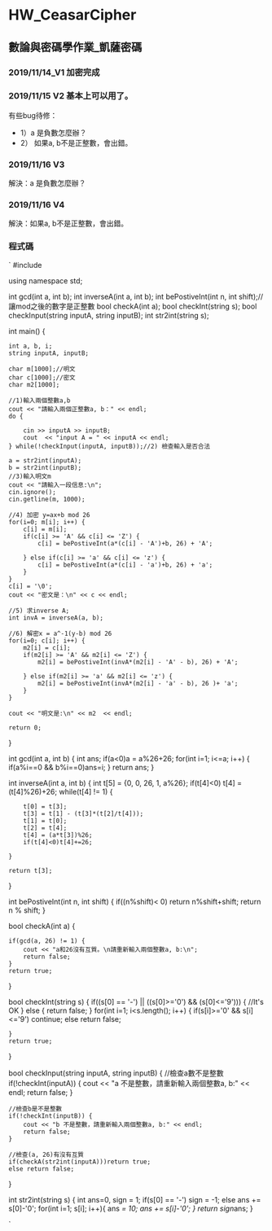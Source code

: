 # HW_CeasarCipher
## 數論與密碼學作業_凱薩密碼

### 2019/11/14_V1 加密完成
### 2019/11/15 V2 基本上可以用了。
有些bug待修：
* 1）a 是負數怎麼辦？
* 2） 如果a, b不是正整數，會出錯。



### 2019/11/16 V3
解決：a 是負數怎麼辦？


### 2019/11/16 V4
解決：如果a, b不是正整數，會出錯。

### 程式碼
`
#include <iostream>

using namespace std;

int gcd(int a, int b);
int inverseA(int a, int b);
int bePostiveInt(int n, int shift);//讓mod之後的數字是正整數
bool checkA(int a);
bool checkInt(string s);
bool checkInput(string inputA, string inputB);
int str2int(string s);



int main()
{

    int a, b, i;
    string inputA, inputB;

    char m[1000];//明文
    char c[1000];//密文
    char m2[1000];

    //1)輸入兩個整數a,b
    cout << "請輸入兩個正整數a, b：" << endl;
    do {

        cin >> inputA >> inputB;
        cout  << "input A = " << inputA << endl;
    } while(!checkInput(inputA, inputB));//2) 檢查輸入是否合法

    a = str2int(inputA);
    b = str2int(inputB);
    //3)輸入明文m
    cout << "請輸入一段信息:\n";
    cin.ignore();
    cin.getline(m, 1000);

    //4) 加密 y=ax+b mod 26
    for(i=0; m[i]; i++) {
        c[i] = m[i];
        if(c[i] >= 'A' && c[i] <= 'Z') {
            c[i] = bePostiveInt(a*(c[i] - 'A')+b, 26) + 'A';

        } else if(c[i] >= 'a' && c[i] <= 'z') {
            c[i] = bePostiveInt(a*(c[i] - 'a')+b, 26) + 'a';
        }
    }
    c[i] = '\0';
    cout << "密文是：\n" << c << endl;

    //5) 求inverse A;
    int invA = inverseA(a, b);

    //6) 解密x = a^-1(y-b) mod 26
    for(i=0; c[i]; i++) {
        m2[i] = c[i];
        if(m2[i] >= 'A' && m2[i] <= 'Z') {
            m2[i] = bePostiveInt(invA*(m2[i] - 'A' - b), 26) + 'A';

        } else if(m2[i] >= 'a' && m2[i] <= 'z') {
            m2[i] = bePostiveInt(invA*(m2[i] - 'a' - b), 26 )+ 'a';
        }
    }

    cout << "明文是:\n" << m2  << endl;

    return 0;
}

int gcd(int a, int b)
{
    int ans;
    if(a<0)a = a%26+26;
    for(int i=1; i<=a; i++) {
        if(a%i==0 && b%i==0)ans=i;
    }
    return ans;
}

int inverseA(int a, int b)
{
    int t[5] = {0, 0, 26, 1, a%26};
    if(t[4]<0) t[4] = (t[4]%26)+26;
    while(t[4] != 1) {

        t[0] = t[3];
        t[3] = t[1] - (t[3]*(t[2]/t[4]));
        t[1] = t[0];
        t[2] = t[4];
        t[4] = (a*t[3])%26;
        if(t[4]<0)t[4]+=26;

    }

    return t[3];
}

int bePostiveInt(int n, int shift)
{
    if((n%shift)< 0) return n%shift+shift;
    return n % shift;
}

bool checkA(int a)
{

    if(gcd(a, 26) != 1) {
        cout << "a和26沒有互質。\n請重新輸入兩個整數a, b:\n";
        return false;
    }
    return true;
}

bool checkInt(string s)
{
    if((s[0] == '-') || ((s[0]>='0') && (s[0]<='9'))) {
        //It's OK
    } else {
        return false;
    }
    for(int i=1; i<s.length(); i++) {
        if(s[i]>='0' && s[i]<='9') continue;
        else return false;

    }
    return true;
}

bool checkInput(string inputA, string inputB)
{
    //檢查a數不是整數
    if(!checkInt(inputA)) {
        cout << "a 不是整數，請重新輸入兩個整數a, b:" << endl;
        return false;
    }

    //檢查b是不是整數
    if(!checkInt(inputB)) {
        cout << "b 不是整數，請重新輸入兩個整數a, b:" << endl;
        return false;
    }

    //檢查(a, 26)有沒有互質
    if(checkA(str2int(inputA)))return true;
    else return false;

}

int str2int(string s)
{
    int ans=0, sign = 1;
    if(s[0] == '-') sign = -1;
    else ans += s[0]-'0';
    for(int i=1; s[i]; i++){
        ans *= 10;
        ans += s[i]-'0';
    }
    return sign*ans;
}

`
